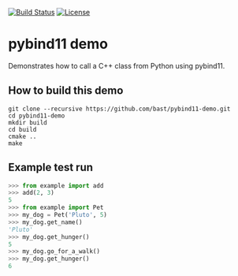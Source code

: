 [![Build Status](https://travis-ci.org/bast/pybind11-demo.svg?branch=master)](https://travis-ci.org/bast/pybind11-demo/builds)
[![License](https://img.shields.io/badge/license-%20MPL--v2.0-blue.svg)](../master/LICENSE)


# pybind11 demo

Demonstrates how to call a C++ class from Python using pybind11.


## How to build this demo

```
git clone --recursive https://github.com/bast/pybind11-demo.git
cd pybind11-demo
mkdir build
cd build
cmake ..
make
```


## Example test run

```python
>>> from example import add
>>> add(2, 3)
5
>>> from example import Pet
>>> my_dog = Pet('Pluto', 5)
>>> my_dog.get_name()
'Pluto'
>>> my_dog.get_hunger()
5
>>> my_dog.go_for_a_walk()
>>> my_dog.get_hunger()
6
```
